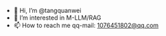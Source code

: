 - 👋 Hi, I’m @tangquanwei
- 👀 I’m interested in M-LLM/RAG
- 📫 How to reach me qq-mail: 1076451802@qq.com

<!---
tangquanwei/tangquanwei is a ✨ special ✨ repository because its `README.md` (this file) appears on your GitHub profile.
You can click the Preview link to take a look at your changes.
--->
